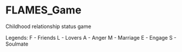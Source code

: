 # FLAMES_Game
Childhood relationship status game

Legends:
  F - Friends
  L - Lovers
  A - Anger
  M - Marriage
  E - Engage
  S - Soulmate


